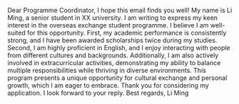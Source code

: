 Dear Programme Coordinator,
I hope this email finds you well! My name is Li Ming, a senior student in XX university. I am writing to express my keen interest in the overseas exchange student programme.
I believe I am well-suited for this opportunity. First, my academic performance is consistently strong, and I have been awarded scholarships twice during my studies. Second, I am highly proficient in English, and I enjoy interacting with people from different cultures and backgrounds. Additionally, I am also actively involved in extracurricular activities, demonstrating my ability to balance multiple responsibilities while thriving in diverse environments. This program presents a unique opportunity for cultural exchange and personal growth, which I am eager to embrace.
Thank you for considering my application. I look forward to your reply.
Best regards,
Li Ming